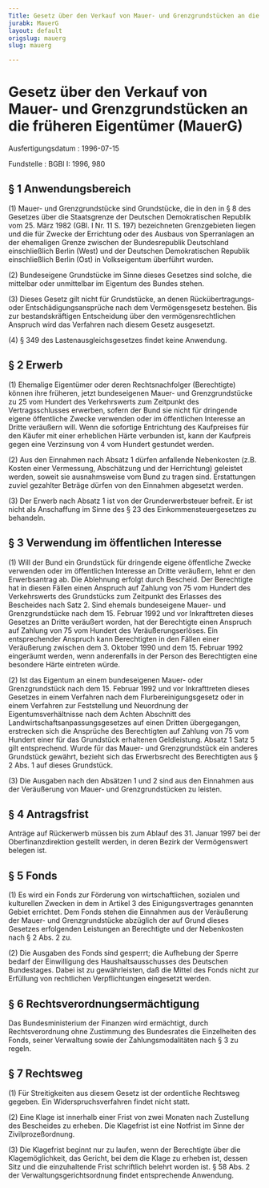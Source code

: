 ```yaml
---
Title: Gesetz über den Verkauf von Mauer- und Grenzgrundstücken an die früheren Eigentümer
jurabk: MauerG
layout: default
origslug: mauerg
slug: mauerg

---
```


# Gesetz über den Verkauf von Mauer- und Grenzgrundstücken an die früheren Eigentümer (MauerG)

Ausfertigungsdatum
:   1996-07-15

Fundstelle
:   BGBl I: 1996, 980



## § 1 Anwendungsbereich

(1) Mauer- und Grenzgrundstücke sind Grundstücke, die in den in § 8
des Gesetzes über die Staatsgrenze der Deutschen Demokratischen
Republik vom 25. März 1982 (GBl. I Nr. 11 S. 197) bezeichneten
Grenzgebieten liegen und die für Zwecke der Errichtung oder des
Ausbaus von Sperranlagen an der ehemaligen Grenze zwischen der
Bundesrepublik Deutschland einschließlich Berlin (West) und der
Deutschen Demokratischen Republik einschließlich Berlin (Ost) in
Volkseigentum überführt wurden.

(2) Bundeseigene Grundstücke im Sinne dieses Gesetzes sind solche, die
mittelbar oder unmittelbar im Eigentum des Bundes stehen.

(3) Dieses Gesetz gilt nicht für Grundstücke, an denen
Rückübertragungs- oder Entschädigungsansprüche nach dem
Vermögensgesetz bestehen. Bis zur bestandskräftigen Entscheidung über
den vermögensrechtlichen Anspruch wird das Verfahren nach diesem
Gesetz ausgesetzt.

(4) § 349 des Lastenausgleichsgesetzes findet keine Anwendung.


## § 2 Erwerb

(1) Ehemalige Eigentümer oder deren Rechtsnachfolger (Berechtigte)
können ihre früheren, jetzt bundeseigenen Mauer- und Grenzgrundstücke
zu 25 vom Hundert des Verkehrswerts zum Zeitpunkt des
Vertragsschlusses erwerben, sofern der Bund sie nicht für dringende
eigene öffentliche Zwecke verwenden oder im öffentlichen Interesse an
Dritte veräußern will. Wenn die sofortige Entrichtung des Kaufpreises
für den Käufer mit einer erheblichen Härte verbunden ist, kann der
Kaufpreis gegen eine Verzinsung von 4 vom Hundert gestundet werden.

(2) Aus den Einnahmen nach Absatz 1 dürfen anfallende Nebenkosten
(z.B. Kosten einer Vermessung, Abschätzung und der Herrichtung)
geleistet werden, soweit sie ausnahmsweise vom Bund zu tragen sind.
Erstattungen zuviel gezahlter Beträge dürfen von den Einnahmen
abgesetzt werden.

(3) Der Erwerb nach Absatz 1 ist von der Grunderwerbsteuer befreit. Er
ist nicht als Anschaffung im Sinne des § 23 des
Einkommensteuergesetzes zu behandeln.


## § 3 Verwendung im öffentlichen Interesse

(1) Will der Bund ein Grundstück für dringende eigene öffentliche
Zwecke verwenden oder im öffentlichen Interesse an Dritte veräußern,
lehnt er den Erwerbsantrag ab. Die Ablehnung erfolgt durch Bescheid.
Der Berechtigte hat in diesen Fällen einen Anspruch auf Zahlung von 75
vom Hundert des Verkehrswerts des Grundstücks zum Zeitpunkt des
Erlasses des Bescheides nach Satz 2. Sind ehemals bundeseigene Mauer-
und Grenzgrundstücke nach dem 15. Februar 1992 und vor Inkrafttreten
dieses Gesetzes an Dritte veräußert worden, hat der Berechtigte einen
Anspruch auf Zahlung von 75 vom Hundert des Veräußerungserlöses. Ein
entsprechender Anspruch kann Berechtigten in den Fällen einer
Veräußerung zwischen dem 3. Oktober 1990 und dem 15. Februar 1992
eingeräumt werden, wenn anderenfalls in der Person des Berechtigten
eine besondere Härte eintreten würde.

(2) Ist das Eigentum an einem bundeseigenen Mauer- oder
Grenzgrundstück nach dem 15. Februar 1992 und vor Inkrafttreten dieses
Gesetzes in einem Verfahren nach dem Flurbereinigungsgesetz oder in
einem Verfahren zur Feststellung und Neuordnung der
Eigentumsverhältnisse nach dem Achten Abschnitt des
Landwirtschaftsanpassungsgesetzes auf einen Dritten übergegangen,
erstrecken sich die Ansprüche des Berechtigten auf Zahlung von 75 vom
Hundert einer für das Grundstück erhaltenen Geldleistung. Absatz 1
Satz 5 gilt entsprechend. Wurde für das Mauer- und Grenzgrundstück ein
anderes Grundstück gewährt, bezieht sich das Erwerbsrecht des
Berechtigten aus § 2 Abs. 1 auf dieses Grundstück.

(3) Die Ausgaben nach den Absätzen 1 und 2 sind aus den Einnahmen aus
der Veräußerung von Mauer- und Grenzgrundstücken zu leisten.


## § 4 Antragsfrist

Anträge auf Rückerwerb müssen bis zum Ablauf des 31. Januar 1997 bei
der Oberfinanzdirektion gestellt werden, in deren Bezirk der
Vermögenswert belegen ist.


## § 5 Fonds

(1) Es wird ein Fonds zur Förderung von wirtschaftlichen, sozialen und
kulturellen Zwecken in dem in Artikel 3 des Einigungsvertrages
genannten Gebiet errichtet. Dem Fonds stehen die Einnahmen aus der
Veräußerung der Mauer- und Grenzgrundstücke abzüglich der auf Grund
dieses Gesetzes erfolgenden Leistungen an Berechtigte und der
Nebenkosten nach § 2 Abs. 2 zu.

(2) Die Ausgaben des Fonds sind gesperrt; die Aufhebung der Sperre
bedarf der Einwilligung des Haushaltsausschusses des Deutschen
Bundestages. Dabei ist zu gewährleisten, daß die Mittel des Fonds
nicht zur Erfüllung von rechtlichen Verpflichtungen eingesetzt werden.


## § 6 Rechtsverordnungsermächtigung

Das Bundesministerium der Finanzen wird ermächtigt, durch
Rechtsverordnung ohne Zustimmung des Bundesrates die Einzelheiten des
Fonds, seiner Verwaltung sowie der Zahlungsmodalitäten nach § 3 zu
regeln.


## § 7 Rechtsweg

(1) Für Streitigkeiten aus diesem Gesetz ist der ordentliche Rechtsweg
gegeben. Ein Widerspruchsverfahren findet nicht statt.

(2) Eine Klage ist innerhalb einer Frist von zwei Monaten nach
Zustellung des Bescheides zu erheben. Die Klagefrist ist eine Notfrist
im Sinne der Zivilprozeßordnung.

(3) Die Klagefrist beginnt nur zu laufen, wenn der Berechtigte über
die Klagemöglichkeit, das Gericht, bei dem die Klage zu erheben ist,
dessen Sitz und die einzuhaltende Frist schriftlich belehrt worden
ist. § 58 Abs. 2 der Verwaltungsgerichtsordnung findet entsprechende
Anwendung.

